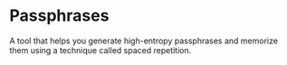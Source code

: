 # Passphrases

A tool that helps you generate high-entropy passphrases and memorize them using a technique called spaced repetition.
